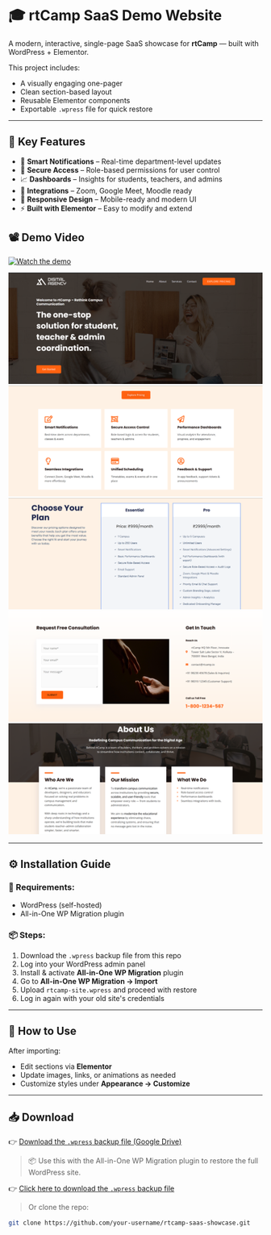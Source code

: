 # 🎓 rtCamp SaaS Demo Website

A modern, interactive, single-page SaaS showcase for **rtCamp** — built with WordPress + Elementor.

This project includes:
- A visually engaging one-pager
- Clean section-based layout
- Reusable Elementor components
- Exportable `.wpress` file for quick restore

---

## 🔑 Key Features

- 🧠 **Smart Notifications** – Real-time department-level updates  
- 🔐 **Secure Access** – Role-based permissions for user control  
- 📈 **Dashboards** – Insights for students, teachers, and admins  
- 🤝 **Integrations** – Zoom, Google Meet, Moodle ready  
- 🎯 **Responsive Design** – Mobile-ready and modern UI  
- ⚡ **Built with Elementor** – Easy to modify and extend

## 📽️ Demo Video

[![Watch the demo](https://img.youtube.com/vi/bF-EFuRZyx4/0.jpg)](https://www.youtube.com/watch?v=bF-EFuRZyx4)


![Homepage Screenshot](assets/homepage.png)
![Services Section](assets/services.png)
![Pricing Section](assets/pricing.png)
![Contact-Form Section](assets/contact.png)
![About-US  Section](assets/aboutus.png)


---

## ⚙️ Installation Guide

### 🧩 Requirements:
- WordPress (self-hosted)
- All-in-One WP Migration plugin

### 📦 Steps:

1. Download the `.wpress` backup file from this repo  
2. Log into your WordPress admin panel  
3. Install & activate **All-in-One WP Migration** plugin  
4. Go to **All-in-One WP Migration → Import**  
5. Upload `rtcamp-site.wpress` and proceed with restore  
6. Log in again with your old site's credentials

---

## 🧪 How to Use

After importing:

- Edit sections via **Elementor**
- Update images, links, or animations as needed
- Customize styles under **Appearance → Customize**

---

## 📥 Download

👉 [Download the `.wpress` backup file (Google Drive)](https://drive.google.com/file/d/1-x-UEHZBTiGoSmHvoggzY4FSAYaJi7GH/view?usp=sharing)

> 📦 Use this with the All-in-One WP Migration plugin to restore the full WordPress site.

👉 [Click here to download the `.wpress` backup file](./rtcamp-site.wpress)

> Or clone the repo:
```bash
git clone https://github.com/your-username/rtcamp-saas-showcase.git
